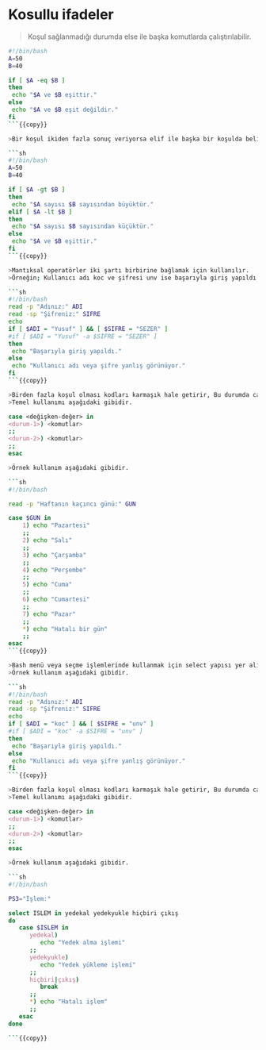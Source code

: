 # Kosullu ifadeler

>Koşul sağlanmadığı durumda else ile başka komutlarda çalıştırılabilir.

```sh
#!/bin/bash
A=50
B=40

if [ $A -eq $B ]
then
 echo "$A ve $B eşittir."
else
 echo "$A ve $B eşit değildir."
fi
```{{copy}}

>Bir koşul ikiden fazla sonuç veriyorsa elif ile başka bir koşulda belirtilebilir.

```sh
#!/bin/bash
A=50
B=40

if [ $A -gt $B ]
then
 echo "$A sayısı $B sayısından büyüktür."
elif [ $A -lt $B ]
then
 echo "$A sayısı $B sayısından küçüktür."
else
 echo "$A ve $B eşittir."
fi
```{{copy}}

>Mantıksal operatörler iki şartı birbirine bağlamak için kullanılır.
>Örneğin; Kullanıcı adı koc ve şifresi unv ise başarıyla giriş yapıldı yazan bir script yazmak istersek **-a**  veya **&&** mantıksal operatörlerini kullanabiliriz.

```sh
#!/bin/bash
read -p "Adınız:" ADI
read -sp "Şifreniz:" SIFRE
echo
if [ $ADI = "Yusuf" ] && [ $SIFRE = "SEZER" ]
#if [ $ADI = "Yusuf" -a $SIFRE = "SEZER" ]
then
 echo "Başarıyla giriş yapıldı."
else
 echo "Kullanıcı adı veya şifre yanlış görünüyor."
fi
```{{copy}}

>Birden fazla koşul olması kodları karmaşık hale getirir, Bu durumda case yapısı kullanılabilir.
>Temel kullanımı aşağıdaki gibidir.

case <değişken-değer> in
<durum-1>) <komutlar>
;;
<durum-2>) <komutlar>
;;
esac

>Örnek kullanım aşağıdaki gibidir.

```sh
#!/bin/bash

read -p "Haftanın kaçıncı günü:" GUN

case $GUN in
    1) echo "Pazartesi"
    ;;
    2) echo "Salı"
    ;;
    3) echo "Çarşamba"
    ;;
    4) echo "Perşembe"
    ;;
    5) echo "Cuma"
    ;;
    6) echo "Cumartesi"
    ;;
    7) echo "Pazar"
    ;;
    *) echo "Hatalı bir gün"
    ;;
esac
```{{copy}}

>Bash menü veya seçme işlemlerinde kullanmak için select yapısı yer alır.
>Örnek kullanım aşağıdaki gibidir.

```sh
#!/bin/bash
read -p "Adınız:" ADI
read -sp "Şifreniz:" SIFRE
echo
if [ $ADI = "koc" ] && [ $SIFRE = "unv" ]
#if [ $ADI = "koc" -a $SIFRE = "unv" ]
then
 echo "Başarıyla giriş yapıldı."
else
 echo "Kullanıcı adı veya şifre yanlış görünüyor."
fi
```{{copy}}

>Birden fazla koşul olması kodları karmaşık hale getirir, Bu durumda case yapısı kullanılabilir.
>Temel kullanımı aşağıdaki gibidir.

case <değişken-değer> in
<durum-1>) <komutlar>
;;
<durum-2>) <komutlar>
;;
esac

>Örnek kullanım aşağıdaki gibidir.

```sh
#!/bin/bash

PS3="İşlem:"

select ISLEM in yedekal yedekyukle hiçbiri çıkış
do
   case $ISLEM in
      yedekal) 
         echo "Yedek alma işlemi"
      ;;
      yedekyukle)
         echo "Yedek yükleme işlemi"
      ;;
      hiçbiri|çıkış) 
         break
      ;;
      *) echo "Hatalı işlem"
      ;;
   esac
done

```{{copy}}
